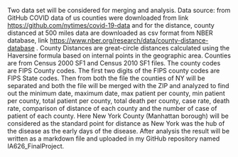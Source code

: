 Two data set will be considered for merging and analysis.
Data source: from GitHub COVID data of us counties were downloaded from link https://github.com/nytimes/covid-19-data 
and for the distance, county distanced at 500 miles data are downloaded as csv format from NBER database, link https://www.nber.org/research/data/county-distance-database . County Distances are great-circle distances calculated using the Haversine formula based on internal points in the geographic area. Counties are from Census 2000 SF1 and Census 2010 SF1 files. The county codes are FIPS County codes. The first two digits of the FIPS county codes are FIPS State codes.
Then from both the file the counties of NY will be separated and both the file will be merged with the ZIP and analyzed to find out the minimum date, maximum date, max patient per county, min patient per county, total patient per county, total death per county, case rate, death rate, comparison of distance of each county and the number of case of patient of each county. Here New York County (Manhattan borough) will be considered as the standard point for distance as New York was the hub of the disease as the early days of the disease.
After analysis the result will be written as a markdown file and uploaded in my GitHub repository named IA626_FinalProject.



```python

```
